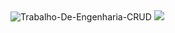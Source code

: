 
<img src="https://readme-typing-svg.herokuapp.com/?lines=Trabalho+De+Engenharia+software;&font=Fira%20Code&center=true&width=380&height=50" alt="Trabalho-De-Engenharia-CRUD">

<img src="https://media1.tenor.com/images/b924e35dc0eba4e34318e86481db69eb/tenor.gif?itemid=13410604" >
